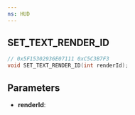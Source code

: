 ```yaml
---
ns: HUD
---
```

## SET_TEXT_RENDER_ID

```c
// 0x5F15302936E07111 0xC5C3B7F3
void SET_TEXT_RENDER_ID(int renderId);
```


## Parameters
* **renderId**: 

